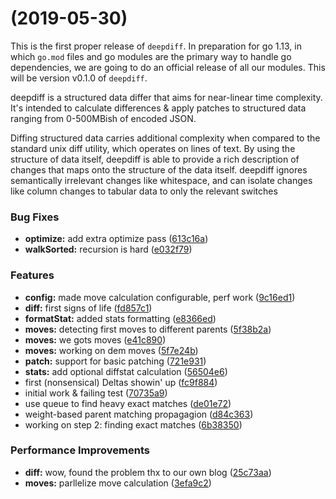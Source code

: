 <a name=""></a>
#  (2019-05-30)

This is the first proper release of `deepdiff`. In preparation for go 1.13, in which `go.mod` files and go modules are the primary way to handle go dependencies, we are going to do an official release of all our modules. This will be version v0.1.0 of `deepdiff`.

deepdiff is a structured data differ that aims for near-linear time complexity. It's intended to calculate differences & apply patches to structured data ranging from  0-500MBish of encoded JSON.

Diffing structured data carries additional complexity when compared to the standard unix diff utility, which operates on lines of text. By using the structure of data itself, deepdiff is able to provide a rich description of changes that maps onto the structure of the data itself. deepdiff ignores semantically irrelevant changes like whitespace, and can isolate changes like column changes to tabular data to only the relevant switches


### Bug Fixes

* **optimize:** add extra optimize pass ([613c16a](https://github.com/qri-io/difff/commit/613c16a))
* **walkSorted:** recursion is hard ([e032f79](https://github.com/qri-io/difff/commit/e032f79))


### Features

* **config:** made move calculation configurable, perf work ([9c16ed1](https://github.com/qri-io/difff/commit/9c16ed1))
* **diff:** first signs of life ([fd857c1](https://github.com/qri-io/difff/commit/fd857c1))
* **formatStat:** added stats formatting ([e8366ed](https://github.com/qri-io/difff/commit/e8366ed))
* **moves:** detecting first moves to different parents ([5f38b2a](https://github.com/qri-io/difff/commit/5f38b2a))
* **moves:** we gots moves ([e41c890](https://github.com/qri-io/difff/commit/e41c890))
* **moves:** working on dem moves ([5f7e24b](https://github.com/qri-io/difff/commit/5f7e24b))
* **patch:** support for basic patching ([721e931](https://github.com/qri-io/difff/commit/721e931))
* **stats:** add optional diffstat calculation ([56504e6](https://github.com/qri-io/difff/commit/56504e6))
* first (nonsensical) Deltas showin' up ([fc9f884](https://github.com/qri-io/difff/commit/fc9f884))
* initial work & failing test ([70735a9](https://github.com/qri-io/difff/commit/70735a9))
* use queue to find heavy exact matches ([de01e72](https://github.com/qri-io/difff/commit/de01e72))
* weight-based parent matching propagagion ([d84c363](https://github.com/qri-io/difff/commit/d84c363))
* working on step 2: finding exact matches ([6b38350](https://github.com/qri-io/difff/commit/6b38350))


### Performance Improvements

* **diff:** wow, found the problem thx to our own blog ([25c73aa](https://github.com/qri-io/difff/commit/25c73aa))
* **moves:** parllelize move calculation ([3efa9c2](https://github.com/qri-io/difff/commit/3efa9c2))



